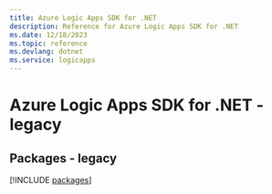 ```yaml
---
title: Azure Logic Apps SDK for .NET
description: Reference for Azure Logic Apps SDK for .NET
ms.date: 12/18/2023
ms.topic: reference
ms.devlang: dotnet
ms.service: logicapps
---
```

# Azure Logic Apps SDK for .NET - legacy
## Packages - legacy
[!INCLUDE [packages](logic-apps-index.md)]